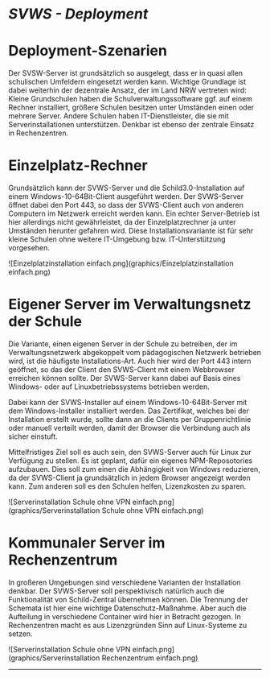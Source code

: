 ***SVWS - Deployment***
====================

# Deployment-Szenarien

Der SVSW-Server ist grundsätzlich so ausgelegt, dass er in quasi allen schulischen Umfeldern eingesetzt werden kann. 
Wichtige Grundlage ist dabei weiterhin der dezentrale Ansatz, der im Land NRW vertreten wird: 
Kleine Grundschulen haben die Schulverwaltungssoftware ggf. auf einem Rechner installiert, größere Schulen besitzen unter Umständen einen oder mehrere Server. 
Andere Schulen haben IT-Dienstleister, die sie mit Serverinstallationen unterstützen. Denkbar ist ebenso der zentrale Einsatz in Rechenzentren. 

# Einzelplatz-Rechner
Grundsätzlich kann der SVWS-Server und die Schild3.0-Installation auf einem Windows-10-64Bit-Client ausgeführt werden. 
Der SVWS-Server öffnet dabei den Port 443, so dass der SVWS-Client auch von anderen Computern im Netzwerk erreicht werden kann.
Ein echter Server-Betrieb ist hier allerdings nicht gewährleistet, da der Einzelplatzrechner ja unter Umständen herunter gefahren wird.
Diese Installationsvariante ist für sehr kleine Schulen ohne weitere IT-Umgebung bzw. IT-Unterstützung vorgesehen.

![Einzelplatzinstallation einfach.png](graphics/Einzelplatzinstallation einfach.png)

# Eigener Server im Verwaltungsnetz der Schule
Die Variante, einen eigenen Server in der Schule zu betreiben, der im Verwaltungsnetzwerk abgekoppelt vom pädagogischen Netzwerk betrieben wird, 
ist die häufigste Installations-Art. Auch hier wird der Port 443 intern geöffnet, so das der Client den SVWS-Client mit einem Webbrowser erreichen können sollte. 
Der SVWS-Server kann dabei auf Basis eines Windows- oder auf Linuxbetriebssystems betrieben werden. 


Dabei kann der SVWS-Installer auf einem Windows-10-64Bit-Server mit dem Windows-Installer installiert werden. 
Das Zertifikat, welches bei der Installation erstellt wurde, sollte dann an die Clients per Gruppenrichtlinie oder manuell verteilt werden, damit der Browser die Verbindung auch als sicher einstuft.

Mittelfristiges Ziel soll es auch sein, den SVWS-Server auch für Linux zur Verfügung zu stellen. Es ist geplant, dafür ein eigenes NPM-Reposotories aufzubauen. Dies soll zum einen die Abhängigkeit von Windows reduzieren, da der SVWS-Client ja grundsätzlich in jedem Browser angezeigt werden kann. Zum anderen soll es den Schulen helfen, Lizenzkosten zu sparen.

![Serverinstallation Schule ohne VPN einfach.png](graphics/Serverinstallation Schule ohne VPN einfach.png)


# Kommunaler Server im Rechenzentrum

In großeren Umgebungen sind verschiedene Varianten der Installation denkbar. Der SVWS-Server soll perspektivisch natürlich auch die Funktionalität von Schild-Zentral übernehmen können. 
Die Trennung der Schemata ist hier eine wichtige Datenschutz-Maßnahme. Aber auch die Aufteilung in verschiedene Container wird hier in Betracht gezogen.
In Rechenzentren macht es aus Lizenzgründen Sinn auf Linux-Systeme zu setzen.

![Serverinstallation Schule ohne VPN einfach.png](graphics/Serverinstallation Rechenzentrum einfach.png)


---
